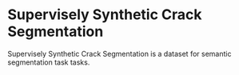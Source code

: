 # Supervisely Synthetic Crack Segmentation

Supervisely Synthetic Crack Segmentation is a dataset for semantic segmentation task tasks.